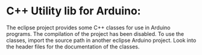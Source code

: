 C++ Utility lib for Arduino:
============================

The eclipse project provides some C++ classes for use in Arduino programs. The compilation of the project has been disabled. To use the classes, import the source path in another eclipse Arduino project. Look into the header files for the documentation of the classes.

